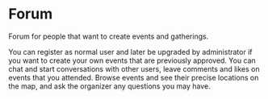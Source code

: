 # Forum
Forum for people that want to create events and gatherings.

You can register as normal user and later be upgraded by administrator if you want to create your own events that are previously approved.
You can chat and start conversations with other users, leave comments and likes on events that you attended. 
Browse events and see their precise locations on the map, and ask the organizer any questions you may have.
